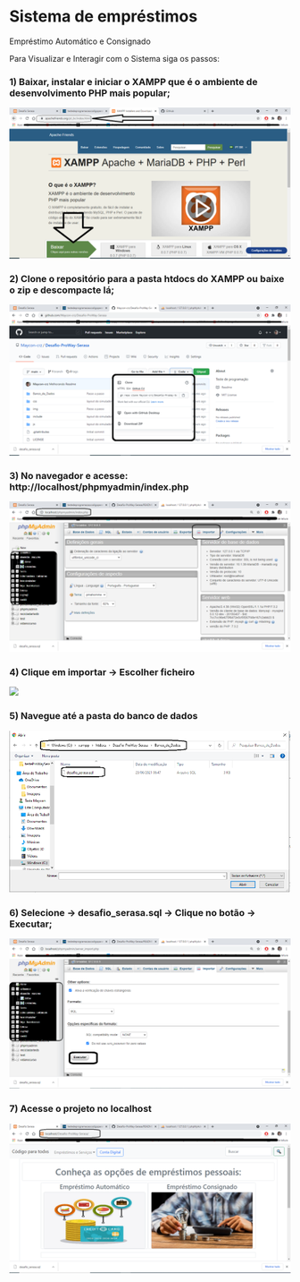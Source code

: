 # Sistema de empréstimos
Empréstimo Automático e Consignado

 Para Visualizar e Interagir com o Sistema siga os passos:

 <h3> 1) Baixar, instalar e iniciar o XAMPP que é o ambiente de desenvolvimento PHP mais popular;</h3>
 <img src='img/baixando_xampp.PNG'/>
 <h3> 2) Clone o repositório para a pasta htdocs do XAMPP ou baixe o zip e descompacte lá;</h3>
 <img src='img/clonando.PNG'/>
 <h3> 3) No navegador e acesse: http://localhost/phpmyadmin/index.php </h3>
 <img src='img/dois.PNG'/>
 <h3> 4) Clique em importar -> Escolher ficheiro </h3>
 <img src='img/tres.PNG'/>
 <h3> 5) Navegue até a pasta do banco de dados</h3>
 <img src='img/quatro.PNG'/>
 <h3> 6) Selecione -> desafio_serasa.sql -> Clique no botão -> Executar;</h3>
 <img src='img/cinco.PNG'/>
 <h3> 7) Acesse o projeto no localhost</h3>
 <img src='img/seis.PNG'/>
